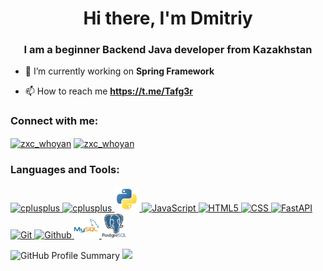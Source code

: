 <div id="header" align="center">
<h1>Hi there, I'm Dmitriy</h1>
<h3>I am a beginner Backend Java developer from Kazakhstan</h3>
</div>


- 🔭 I’m currently working on **Spring Framework**

- 📫 How to reach me **https://t.me/Tafg3r**


<h3 align="left">Connect with me:</h3>
<a href="https://instagram.com/tafg3r" target="blank"> <img align="center" src="https://raw.githubusercontent.com/rahuldkjain/github-profile-readme-generator/master/src/images/icons/Social/instagram.svg" alt="zxc_whoyan" height="30" width="40" /></a>
<a href="https://t.me/Tafg3r" target="blank"> <img align="center" src="https://upload.wikimedia.org/wikipedia/commons/8/82/Telegram_logo.svg" alt="zxc_whoyan" height="30" width="40" /></a>
<p align="left">


<h3 align="left">Languages and Tools:</h3>
<p>
<a href="https://www.java.com/ru/" target="_blank" rel="noreferrer">
<img src="https://www.svgrepo.com/download/184143/java.svg" alt="cplusplus" width="40" height="40"/> </a> 

<a href="https://www.w3schools.com/cpp/" target="_blank" rel="noreferrer"> 
<img src="https://cdn.worldvectorlogo.com/logos/c.svg" alt="cplusplus" width="40" height="40"/> </a> 


<a href="https://www.python.org" target="_blank" rel="noreferrer"> 
<img src="https://raw.githubusercontent.com/devicons/devicon/master/icons/python/python-original.svg" alt="python" width="40" height="40"/> </a> 

<a href="https://www.w3schools.com/js/" target="_blank" rel="noreferrer">
  <img src="https://cdn.worldvectorlogo.com/logos/javascript-1.svg" alt="JavaScript" width="40" height="40" />
</a>

<a href="https://www.w3schools.com/html/" target="_blank" rel="noreferrer"> 
<img src="https://upload.wikimedia.org/wikipedia/commons/3/38/HTML5_Badge.svg" alt="HTML5" width="40" height="40"/> </a>

<a href="https://www.w3schools.com/css/" target="_blank" rel="noreferrer"> 
<img src="https://upload.wikimedia.org/wikipedia/commons/6/62/CSS3_logo.svg" alt="CSS" width="40" height="40"/> </a>


<a href="https://fastapi.tiangolo.com/" target="_blank" rel="noreferrer"> 
<img src="https://cdn.worldvectorlogo.com/logos/fastapi-1.svg" alt="FastAPI" width="40" height="40"/> </a>


<a href="https://git-scm.com/" target="_blank" rel="noreferrer"> 
<img src="https://git-scm.com/images/logos/downloads/Git-Icon-1788C.svg" alt="Git" width="40" height="40"/> </a> 

<a href="https://github.com/" target="_blank" rel="noreferrer"> 
<img src="https://upload.wikimedia.org/wikipedia/commons/9/91/Octicons-mark-github.svg" alt="Github" width="40" height="40"/> </a>  



<a href="https://www.mysql.com/" target="_blank" rel="noreferrer"> 
<img src="https://raw.githubusercontent.com/devicons/devicon/master/icons/mysql/mysql-original-wordmark.svg" alt="mysql" width="40" height="40"/> </a>

<a href="https://www.postgresql.org" target="_blank" rel="noreferrer"> 
<img src="https://raw.githubusercontent.com/devicons/devicon/master/icons/postgresql/postgresql-original-wordmark.svg" alt="postgresql" width="40" height="40"/> </a>
</p

<div align="center">
  <img src="http://github-profile-summary-cards.vercel.app/api/cards/profile-details?username=Tafg3r&theme=tokyonight" alt="GitHub Profile Summary">
  <img src="http://github-profile-summary-cards.vercel.app/api/cards/repos-per-language?username=Tafg3r&theme=tokyonight">
</div>
